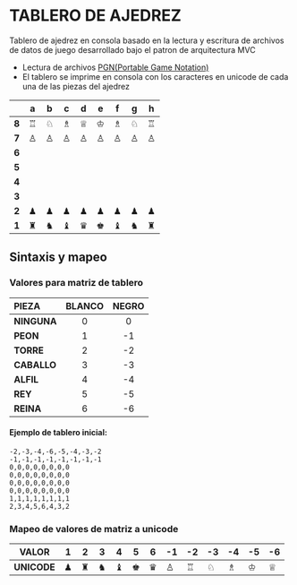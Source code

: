 # TABLERO DE AJEDREZ
Tablero de ajedrez en consola basado en la lectura y escritura de archivos de datos de juego desarrollado
bajo el patron de arquitectura MVC
- Lectura de archivos [PGN(Portable Game Notation)](https://en.wikipedia.org/wiki/Portable-Game-Notation)
- El tablero se imprime en consola con los caracteres en unicode de cada una de las piezas del ajedrez

|       | **a** | **b** | **c** | **d** | **e** | **f** | **g** | **h** |
|-------|-------|-------|-------|-------|-------|-------|-------|-------|
| **8** | ♖     | ♘     | ♗     | ♕     | ♔     | ♗     | ♘     | ♖     |
| **7** | ♙     | ♙     | ♙     | ♙     | ♙     | ♙     | ♙     | ♙     |
| **6** |       |       |       |       |       |       |       |       |
| **5** |       |       |       |       |       |       |       |       |
| **4** |       |       |       |       |       |       |       |       |
| **3** |       |       |       |       |       |       |       |       |
| **2** | ♟     | ♟     | ♟     | ♟     | ♟     | ♟     | ♟     | ♟     |
| **1** | ♜     | ♞     | ♝     | ♛     | ♚     | ♝     | ♞     | ♜     |


## Sintaxis y mapeo

### Valores para matriz de tablero
| **PIEZA**   | **BLANCO** | **NEGRO** |
|:------------|:----------:|:---------:|
| **NINGUNA** |     0      |     0     |
| **PEON**    |     1      |    -1     |
| **TORRE**   |     2      |    -2     |
| **CABALLO** |     3      |    -3     |
| **ALFIL**   |     4      |    -4     |
| **REY**     |     5      |    -5     |
| **REINA**   |     6      |    -6     |

#### Ejemplo de tablero inicial:
````
-2,-3,-4,-6,-5,-4,-3,-2
-1,-1,-1,-1,-1,-1,-1,-1
0,0,0,0,0,0,0,0
0,0,0,0,0,0,0,0
0,0,0,0,0,0,0,0
0,0,0,0,0,0,0,0
1,1,1,1,1,1,1,1
2,3,4,5,6,4,3,2
````

### Mapeo de valores de matriz a unicode

| **VALOR**   | 1 | 2 | 3 | 4 | 5 | 6 | -1 | -2 | -3 | -4 | -5 | -6 |
|-------------|---|---|---|---|---|---|----|----|----|----|----|----|
| **UNICODE** | ♟ | ♜ | ♞ | ♝ | ♚ | ♛ | ♙  | ♖  | ♘  | ♗  | ♔  | ♕  |